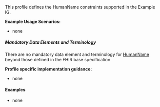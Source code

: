 This profile defines the HumanName constraints supported in the Example IG.


**Example Usage Scenarios:**

* none

##### Mandatory Data Elements and Terminology

There are no mandatory data element and terminology for [HumanName] beyond those defined in the FHIR base specification.


**Profile specific implementation guidance:**

* none

#### Examples

* none


[HumanName]: {{site.data.fhir.path}}humanname.html
